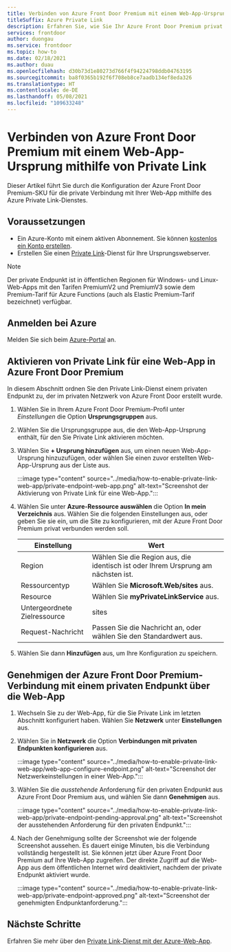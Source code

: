 ```yaml
---
title: Verbinden von Azure Front Door Premium mit einem Web-App-Ursprung mithilfe von Private Link
titleSuffix: Azure Private Link
description: Erfahren Sie, wie Sie Ihr Azure Front Door Premium privat mit einer Web-App verbinden.
services: frontdoor
author: duongau
ms.service: frontdoor
ms.topic: how-to
ms.date: 02/18/2021
ms.author: duau
ms.openlocfilehash: d30b73d1e80273d766f4f94224798ddb04763195
ms.sourcegitcommit: ba8f0365b192f6f708eb8ce7aadb134ef8eda326
ms.translationtype: HT
ms.contentlocale: de-DE
ms.lasthandoff: 05/08/2021
ms.locfileid: "109633248"
---
```

# <a name="connect-azure-front-door-premium-to-a-web-app-origin-with-private-link"></a>Verbinden von Azure Front Door Premium mit einem Web-App-Ursprung mithilfe von Private Link

Dieser Artikel führt Sie durch die Konfiguration der Azure Front Door Premium-SKU für die private Verbindung mit Ihrer Web-App mithilfe des Azure Private Link-Dienstes.

## <a name="prerequisites"></a>Voraussetzungen

* Ein Azure-Konto mit einem aktiven Abonnement. Sie können [kostenlos ein Konto erstellen](https://azure.microsoft.com/free/?WT.mc_id=A261C142F).
* Erstellen Sie einen [Private Link](../../private-link/create-private-link-service-portal.md)-Dienst für Ihre Ursprungswebserver.

> [!Note]
> Der private Endpunkt ist in öffentlichen Regionen für Windows- und Linux-Web-Apps mit den Tarifen PremiumV2 und PremiumV3 sowie dem Premium-Tarif für Azure Functions (auch als Elastic Premium-Tarif bezeichnet) verfügbar.

## <a name="sign-in-to-azure"></a>Anmelden bei Azure

Melden Sie sich beim [Azure-Portal](https://portal.azure.com) an.

## <a name="enable-private-link-to-a-web-app-in-azure-front-door-premium"></a>Aktivieren von Private Link für eine Web-App in Azure Front Door Premium
 
In diesem Abschnitt ordnen Sie den Private Link-Dienst einem privaten Endpunkt zu, der im privaten Netzwerk von Azure Front Door erstellt wurde. 

1. Wählen Sie in Ihrem Azure Front Door Premium-Profil unter *Einstellungen* die Option **Ursprungsgruppen** aus.

1. Wählen Sie die Ursprungsgruppe aus, die den Web-App-Ursprung enthält, für den Sie Private Link aktivieren möchten.

1. Wählen Sie **+ Ursprung hinzufügen** aus, um einen neuen Web-App-Ursprung hinzuzufügen, oder wählen Sie einen zuvor erstellten Web-App-Ursprung aus der Liste aus.

    :::image type="content" source="../media/how-to-enable-private-link-web-app/private-endpoint-web-app.png" alt-text="Screenshot der Aktivierung von Private Link für eine Web-App.":::

1. Wählen Sie unter **Azure-Ressource auswählen** die Option **In mein Verzeichnis** aus. Wählen Sie die folgenden Einstellungen aus, oder geben Sie sie ein, um die Site zu konfigurieren, mit der Azure Front Door Premium privat verbunden werden soll.

    | Einstellung | Wert |
    | ------- | ----- |
    | Region | Wählen Sie die Region aus, die identisch ist oder Ihrem Ursprung am nächsten ist. |
    | Ressourcentyp | Wählen Sie **Microsoft.Web/sites** aus. |
    | Resource | Wählen Sie **myPrivateLinkService** aus. |
    | Untergeordnete Zielressource | sites |
    | Request-Nachricht | Passen Sie die Nachricht an, oder wählen Sie den Standardwert aus. |

1. Wählen Sie dann **Hinzufügen** aus, um Ihre Konfiguration zu speichern.

## <a name="approve-azure-front-door-premium-private-endpoint-connection-from-web-app"></a>Genehmigen der Azure Front Door Premium-Verbindung mit einem privaten Endpunkt über die Web-App

1. Wechseln Sie zu der Web-App, für die Sie Private Link im letzten Abschnitt konfiguriert haben. Wählen Sie **Netzwerk** unter **Einstellungen** aus.

1. Wählen Sie in **Netzwerk** die Option **Verbindungen mit privaten Endpunkten konfigurieren** aus.

    :::image type="content" source="../media/how-to-enable-private-link-web-app/web-app-configure-endpoint.png" alt-text="Screenshot der Netzwerkeinstellungen in einer Web-App.":::

1. Wählen Sie die *ausstehende* Anforderung für den privaten Endpunkt aus Azure Front Door Premium aus, und wählen Sie dann **Genehmigen** aus.

    :::image type="content" source="../media/how-to-enable-private-link-web-app/private-endpoint-pending-approval.png" alt-text="Screenshot der ausstehenden Anforderung für den privaten Endpunkt.":::

1. Nach der Genehmigung sollte der Screenshot wie der folgende Screenshot aussehen. Es dauert einige Minuten, bis die Verbindung vollständig hergestellt ist. Sie können jetzt über Azure Front Door Premium auf Ihre Web-App zugreifen. Der direkte Zugriff auf die Web-App aus dem öffentlichen Internet wird deaktiviert, nachdem der private Endpunkt aktiviert wurde.

    :::image type="content" source="../media/how-to-enable-private-link-web-app/private-endpoint-approved.png" alt-text="Screenshot der genehmigten Endpunktanforderung.":::

## <a name="next-steps"></a>Nächste Schritte

Erfahren Sie mehr über den [Private Link-Dienst mit der Azure-Web-App](../../app-service/networking/private-endpoint.md).
